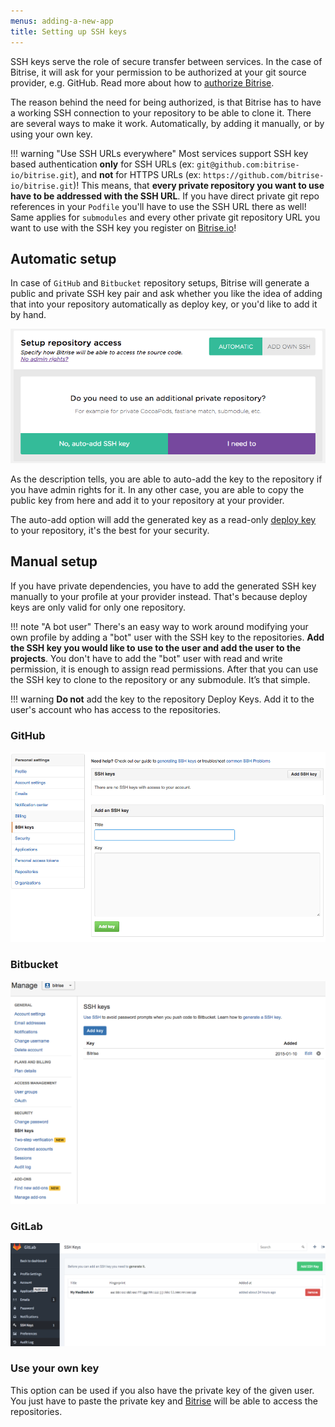 ```yaml
---
menus: adding-a-new-app
title: Setting up SSH keys
---
```

SSH keys serve the role of secure transfer between services. In the case of Bitrise, it will ask for your permission to be authorized at your git source provider, e.g. GitHub. Read more about how to [authorize Bitrise](/adding-a-new-app/connecting-a-repository).

The reason behind the need for being authorized, is that Bitrise has to have a working SSH connection to your repository to be able to clone it. There are several ways to make it work. Automatically, by adding it manually, or by using your own key.

!!! warning "Use SSH URLs everywhere"
    Most services support SSH key based authentication **only** for SSH URLs (ex: `git@github.com:bitrise-io/bitrise.git`), and **not** for HTTPS URLs (ex: `https://github.com/bitrise-io/bitrise.git`)! This means, that **every private repository you want to use have to be addressed with the SSH URL**. If you have direct private git repo references in your `Podfile` you'll have to use the SSH URL there as well! Same applies for `submodules` and every other private git repository URL you want to use with the SSH key you register on [Bitrise.io](https://www.bitrise.io/)!

## Automatic setup

In case of `GitHub` and `Bitbucket` repository setups, Bitrise will generate a public and private SSH key pair and ask whether you like the idea of adding that into your repository automatically as deploy key, or you'd like to add it by hand.

![Screenshot](/img/adding-a-new-app/bitrise_auto_add_ssh_key.png)

As the description tells, you are able to auto-add the key to the repository if you have admin rights for it. In any other case, you are able to copy the public key from here and add it to your repository at your provider.

The auto-add option will add the generated key as a read-only [deploy key](https://developer.github.com/guides/managing-deploy-keys/#deploy-keys) to your repository, it's the best for your security.

## Manual setup

If you have private dependencies, you have to add the generated SSH key manually to your profile at your provider instead. That's because deploy keys are only valid for only one repository.

!!! note "A bot user"
    There's an easy way to work around modifying your own profile by adding a \"bot\" user with the SSH key to the repositories. **Add the SSH key you would like to use to the user and add the user to the projects**. You don't have to add the \"bot\" user with read and write permission, it is enough to assign read permissions. After that you can use the SSH key to clone to the repository or any submodule. It’s that simple.

!!! warning
    **Do not** add the key to the repository Deploy Keys. Add it to the user's account who has access to the repositories.

### GitHub

![Screenshot](/img/adding-a-new-app/ssh-github.png)

### Bitbucket

![Screenshot](/img/adding-a-new-app/ssh-bitbucket.png)

### GitLab

![Screenshot](/img/adding-a-new-app/ssh-gitlab.png)

### Use your own key

This option can be used if you also have the private key of the given user. You just have to paste the private key and [Bitrise](https://www.bitrise.io) will be able to access the repositories.
